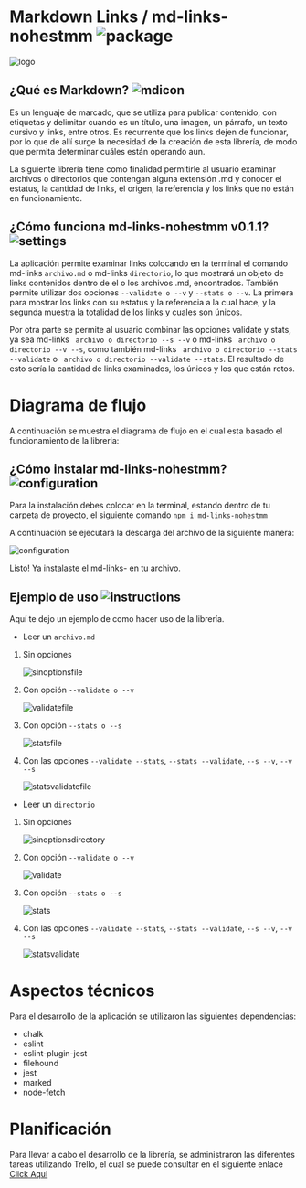 # Markdown Links / md-links-nohestmm ![package](https://github.com/nohestmm/SCL009-md-links/blob/master/images/package.jpg?raw=true)


![logo](https://github.com/nohestmm/SCL009-md-links/blob/master/images/logo-md-links.jpg?raw=true)

## ¿Qué es Markdown? ![mdicon](https://github.com/nohestmm/SCL009-md-links/blob/master/images/md.jpg?raw=true)

Es un lenguaje de marcado, que se utiliza para publicar contenido, con etiquetas y delimitar cuando es un título, una imagen, un párrafo, un texto cursivo y links, entre otros. Es recurrente que los links dejen de funcionar, por lo que de allí surge la necesidad de la creación de esta librería, de modo que permita determinar cuáles están operando aun.

La siguiente librería tiene como finalidad permitirle al usuario examinar archivos o directorios que contengan alguna extensión .md y conocer el estatus, la cantidad de links, el origen, la referencia y los links que no están en funcionamiento.

## ¿Cómo funciona md-links-nohestmm v0.1.1?  ![settings](https://github.com/nohestmm/SCL009-md-links/blob/master/images/settings.jpg?raw=true)

La aplicación permite examinar links colocando en la terminal el comando md-links  `archivo.md` o md-links `directorio`, lo que mostrará un objeto de links contenidos dentro de el o los archivos .md, encontrados. También permite utilizar dos opciones `--validate o --v` y `--stats o --v`. La primera para mostrar los links con su estatus y la referencia a la cual hace, y la segunda muestra la totalidad de los links y cuales son únicos. 

Por otra parte se permite al usuario combinar las opciones validate y stats, ya sea md-links ` archivo o directorio --s --v` o  md-links ` archivo o directorio --v --s`, como también  md-links ` archivo o directorio --stats --validate` o ` archivo o directorio --validate --stats`. El resultado de esto sería la cantidad de links examinados, los únicos y los que están rotos.

# Diagrama de flujo

A continuación se muestra el diagrama de flujo en el cual esta basado el funcionamiento de la libreria: 


## ¿Cómo instalar md-links-nohestmm? ![configuration](https://github.com/nohestmm/SCL009-md-links/blob/master/images/configuration.jpg?raw=true)

Para la instalación debes colocar en la terminal, estando dentro de tu carpeta de proyecto, el siguiente comando `npm i md-links-nohestmm`

A continuación se ejecutará la descarga del archivo de la siguiente manera:

![configuration](images/installation.jpg)

Listo! Ya instalaste el md-links- en tu archivo.


## Ejemplo de uso ![instructions](https://github.com/nohestmm/SCL009-md-links/blob/master/images/instructions.jpg?raw=true)

Aquí te dejo un ejemplo de como hacer uso de la librería.

* Leer un `archivo.md` 
  
1. Sin opciones
   
   ![sinoptionsfile](https://github.com/nohestmm/SCL009-md-links/blob/master/images/read-file-without-options.jpg?raw=true)

2. Con opción `--validate o --v`

   ![validatefile](https://github.com/nohestmm/SCL009-md-links/blob/master/images/read-file-with-validate.jpg?raw=true)

3. Con opción `--stats o --s`

   ![statsfile](https://github.com/nohestmm/SCL009-md-links/blob/master/images/read-file-with-stats.jpg?raw=true)

4. Con las opciones `--validate --stats`, `--stats --validate`, `--s --v`, `--v --s`
   
   ![statsvalidatefile](https://github.com/nohestmm/SCL009-md-links/blob/master/images/read-file-with-both-options.jpg?raw=true)

* Leer un `directorio`

1. Sin opciones
   
     ![sinoptionsdirectory](https://github.com/nohestmm/SCL009-md-links/blob/master/images/read-directory-without-options.jpg?raw=true)

2. Con opción `--validate o --v`

   ![validate](https://github.com/nohestmm/SCL009-md-links/blob/master/images/read-directory-with-validate.jpg?raw=true)

3. Con opción `--stats o --s`

   ![stats](https://github.com/nohestmm/SCL009-md-links/blob/master/images/read-directory-with-stats.jpg?raw=true)

4. Con las opciones `--validate --stats`, `--stats --validate`, `--s --v`, `--v --s`
   
    ![statsvalidate](https://github.com/nohestmm/SCL009-md-links/blob/master/images/read-directory-with-both-options.jpg?raw=true)
   
# Aspectos técnicos

Para el desarrollo de la aplicación se utilizaron las siguientes dependencias:

* chalk
* eslint
* eslint-plugin-jest
* filehound
* jest
* marked
* node-fetch

# Planificación

Para llevar a cabo el desarrollo de la librería, se administraron las diferentes tareas utilizando Trello, el cual se puede consultar en el siguiente enlace [Click Aqui](https://trello.com/b/J157uGEt/mark-down)
   

   